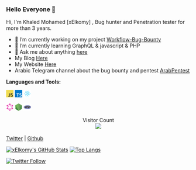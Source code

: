 ### Hello Everyone 👋

Hi, I'm Khaled Mohamed [xElkomy] , Bug hunter and Penetration tester for more than 3 years.

- 🔭 I’m currently working on my project [Workflow-Bug-Bounty](https://github.com/xElkomy/Workflow-Bug-Bounty)
- 🌱 I’m currently learning GraphQL & javascript & PHP
- 💬 Ask me about anything [here](https://github.com/xElkomy/xElkomy/issues)
-  My Blog [ Here ](https://blog.xelkomy.com)
-  My Website [ Here ](https://www.xelkomy.com)
-  Arabic Telegram channel about the bug bounty and pentest [ArabPentest](https://t.me/arpentest)

**Languages and Tools:**  

<code><img height="20" src="https://raw.githubusercontent.com/github/explore/80688e429a7d4ef2fca1e82350fe8e3517d3494d/topics/javascript/javascript.png"></code>
<code><img height="20" src="https://raw.githubusercontent.com/github/explore/80688e429a7d4ef2fca1e82350fe8e3517d3494d/topics/typescript/typescript.png"></code>
<code><img height="20" src="https://raw.githubusercontent.com/github/explore/80688e429a7d4ef2fca1e82350fe8e3517d3494d/topics/react/react.png"></code>

<code><img height="20" src="https://raw.githubusercontent.com/github/explore/5c058a388828bb5fde0bcafd4bc867b5bb3f26f3/topics/graphql/graphql.png"></code>
<code><img height="20" src="https://raw.githubusercontent.com/github/explore/80688e429a7d4ef2fca1e82350fe8e3517d3494d/topics/nodejs/nodejs.png"></code>
<code><img height="20" src="https://raw.githubusercontent.com/github/explore/80688e429a7d4ef2fca1e82350fe8e3517d3494d/topics/php/php.png"></code>    

<p align="center"> 
  Visitor Count<br>
<img src="https://profile-counter.glitch.me/xElkomy/count.svg" />
</p>

[Twitter](https://twitter.com/0xelkomy) | [Github](https://github.com/xelkomy)

[![xElkomy's GitHub Stats](https://github-readme-stats.vercel.app/api?username=xElkomy&show_icons=true&hide_title=true&theme=dark)](https://github.com/xElkomy) [![Top Langs](https://github-readme-stats.vercel.app/api/top-langs/?username=xElkomy&layout=compact&theme=dark)](https://github.com/xElkomy/xElkomy)

[![Twitter Follow](https://img.shields.io/twitter/follow/0xElkomy?color=1DA1F0&logo=twitter&style=for-the-badge)](https://twitter.com/intent/follow?screen_name=0xElkomy)

